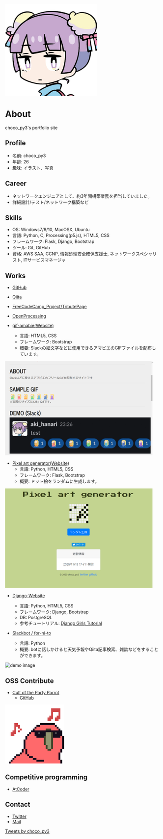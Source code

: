 ![profile-icon](img/icon2.png)

# About
choco_py3's portfolio site

## Profile
- 名前: choco_py3
- 年齢: 26
- 趣味: イラスト、写真

## Career
- ネットワークエンジニアとして、約3年間構築業務を担当していました。
- 詳細設計/テスト/ネットワーク構築など

## Skills
- OS: Windows7/8/10, MacOSX, Ubuntu
- 言語: Python, C, Processing(p5.js), HTML5, CSS
- フレームワーク: Flask, Django, Bootstrap
- ツール: Git, GitHub
- 資格: AWS SAA, CCNP, 情報処理安全確保支援士, ネットワークスペシャリスト, ITサービスマネージャ

## Works
- [GitHub](https://akihanari.github.io/)
- [Qiita](https://qiita.com/akihanari)
- [FreeCodeCamp_Project/TributePage](https://codepen.io/akihanari/pen/NWqYOgP)
- [OpenProcessing](https://www.openprocessing.org/user/215370)

- [gif-amabie(Website)](https://akihanari.github.io/gif-amabie/)
  - 言語: HTML5, CSS
  - フレームワーク: Bootstrap
  - 概要: Slackの絵文字などに使用できるアマビエのGIFファイルを配布しています。
<img src="img/b-demo.png" alt="demo image" title="b-demo.png" width="480" height="307">

- [Pixel art generator(Website)](https://flaskandheroku.herokuapp.com/)
  - 言語: Python, HTML5, CSS
  - フレームワーク: Flask, Bootstrap
  - 概要: ドット絵をランダムに生成します。
<img src="img/c-demo.png" alt="demo image" title="c-demo.png" width="480" height="324">

- [Django-Website](https://ha-workshop.herokuapp.com/)
  - 言語: Python, HTML5, CSS
  - フレームワーク: Django, Bootstrap
  - DB: PostgreSQL
  - 参考チュートリアル: [Django Girls Tutorial](https://tutorial.djangogirls.org/ja/)

- [Slackbot / for-ni-to](https://github.com/akihanari/Slackbot)
  - 言語: Python
  - 概要: botに話しかけると天気予報やQiita記事検索、雑談などをすることができます。
<img src="img/demo.gif" alt="demo image" title="demo.gif" width="480" height="320">


## OSS Contribute
- [Cult of the Party Parrot](https://cultofthepartyparrot.com/)
  - [GitHub](https://github.com/jmhobbs/cultofthepartyparrot.com)

![parrot gif](img/192_192.gif)


## Competitive programming
- [AtCoder](https://atcoder.jp/users/akihanari)

## Contact
- [Twitter](https://twitter.com/choco_py3)
- [Mail](akihanari@gmail.com)

<a class="twitter-timeline" data-width="400" data-height="600" data-theme="dark" href="https://twitter.com/choco_py3?ref_src=twsrc%5Etfw">Tweets by choco_py3</a> <script async src="https://platform.twitter.com/widgets.js" charset="utf-8"></script>


